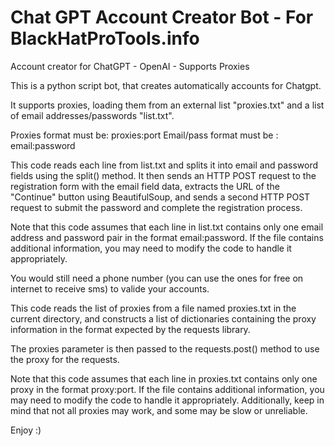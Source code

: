 # Chat GPT Account Creator Bot - For BlackHatProTools.info

Account creator for ChatGPT - OpenAI - Supports Proxies

This is a python script bot, that creates automatically accounts for Chatgpt.

It supports proxies, loading them from an external list "proxies.txt" and a list of email addresses/passwords "list.txt".

Proxies format must be: proxies:port
Email/pass format must be : email:password

This code reads each line from list.txt and splits it into email and password fields using the split() method. It then sends an HTTP POST request to the registration form with the email field data, extracts the URL of the "Continue" button using BeautifulSoup, and sends a second HTTP POST request to submit the password and complete the registration process.

Note that this code assumes that each line in list.txt contains only one email address and password pair in the format email:password. If the file contains additional information, you may need to modify the code to handle it appropriately.

You would still need a phone number (you can use the ones for free on internet to receive sms) to valide your accounts.


This code reads the list of proxies from a file named proxies.txt in the current directory, and constructs a list of dictionaries containing the proxy information in the format expected by the requests library.

The proxies parameter is then passed to the requests.post() method to use the proxy for the requests.

Note that this code assumes that each line in proxies.txt contains only one proxy in the format proxy:port. If the file contains additional information, you may need to modify the code to handle it appropriately. Additionally, keep in mind that not all proxies may work, and some may be slow or unreliable.


Enjoy :)
